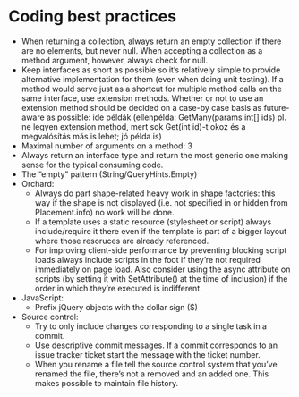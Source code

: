# Coding best practices

- When returning a collection, always return an empty collection if there are no elements, but never null. When accepting a collection as a method argument, however, always check for null.
- Keep interfaces as short as possible so it’s relatively simple to provide alternative implementation for them (even when doing unit testing). If a method would serve just as a shortcut for multiple method calls on the same interface, use extension methods. Whether or not to use an extension method should be decided on a case-by case basis as future-aware as possible: ide példák (ellenpélda: GetMany(params int[] ids) pl. ne legyen extension method, mert sok Get(int id)-t okoz és a megvalósítás más is lehet; jó példa is)
- Maximal number of arguments on a method: 3
- Always return an interface type and return the most generic one making sense for the typical consuming code.
- The “empty” pattern (String/QueryHints.Empty)
- Orchard:
	- Always do part shape-related heavy work in shape factories: this way if the shape is not displayed (i.e. not specified in or hidden from Placement.info) no work will be done.
	- If a template uses a static resource (stylesheet or script) always include/require it there even if the template is part of a bigger layout where those resoruces are already referenced.
	- For improving client-side performance by preventing blocking script loads always include scripts in the foot if they’re not required immediately on page load. Also consider using the async attribute on scripts (by setting it with SetAttribute() at the time of inclusion) if the order in which they’re executed is indifferent.
- JavaScript:
	- Prefix jQuery objects with the dollar sign ($)
- Source control:
	- Try to only include changes corresponding to a single task in a commit.
	- Use descriptive commit messages. If a commit corresponds to an issue tracker ticket start the message with the ticket number.
	- When you rename a file tell the source control system that you’ve renamed the file, there’s not a removed and an added one. This makes possible to maintain file history.